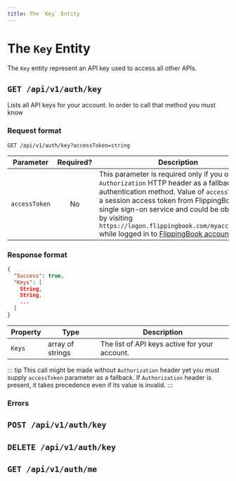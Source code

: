 ```yaml
---
title: The `Key` Entity
---
```

# The `Key` Entity
The `Key` entity represent an API key used to access all other APIs.

## `GET /api/v1/auth/key`
Lists all API keys for your account. In order to call that method you must know 
### Request format
```http request
GET /api/v1/auth/key?accessToken=string
```
|Parameter|Required?|Description|
|-|:-:|-|
|`accessToken`|No|This parameter is required only if you omit `Authorization` HTTP header as a fallback authentication method. Value of `accessToken` is a session access token from FlippingBook single sign-on service and could be obtained by visiting `https://logon.flippingbook.com/myaccesstoken` while logged in to [FlippingBook account](https://flippingbook.com/account).|
### Response format
```json
{
  "Success": true,
  "Keys": [
    String,
    String,
    ...
  ]
}
```
|Property|Type|Description|
|-|-|-|
|`Keys`|array of strings|The list of API keys active for your account.|
::: tip
This call might be made without `Authorization` header yet you must supply `accessToken` parameter as a fallback. If `Authorization` header is present, it takes precedence even if its value is invalid.
:::
### Errors


## `POST /api/v1/auth/key`
## `DELETE /api/v1/auth/key`  
## `GET /api/v1/auth/me`
